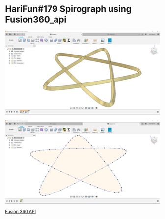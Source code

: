 # HariFun#179 Spirograph using Fusion360_api

![Swept a triangle over the generated path](https://raw.githubusercontent.com/hwiguna/HariFun_179_Spirograph_using_Fusion360_api/master/03%20Sweep%20triangle%20on%20path.PNG)

![Script output path](https://raw.githubusercontent.com/hwiguna/HariFun_179_Spirograph_using_Fusion360_api/master/02%20Fusion%20API%20Script%20Output.PNG)

[Fusion 360 API](https://autodeskfusion360.github.io/)

